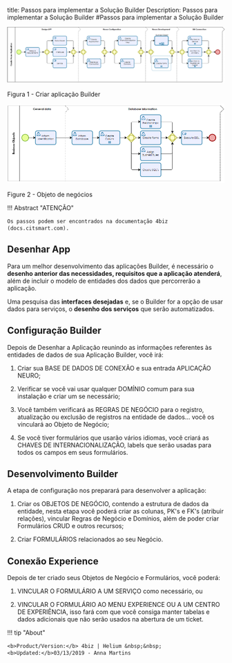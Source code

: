 title: Passos para implementar a Solução Builder
Description: Passos para implementar a Solução Builder
#Passos para implementar a Solução Builder


![create builder app](images/builder-1.png)

Figura 1 - Criar aplicação Builder


![business](images/builder-2.png)

Figure 2 - Objeto de negócios


!!! Abstract "ATENÇÃO"

    Os passos podem ser encontrados na documentação 4biz (docs.citsmart.com).

## Desenhar App


Para um melhor desenvolvimento das aplicações Builder, é necessário o **desenho anterior das necessidades, requisitos que a aplicação atenderá**, além de incluir o modelo de entidades dos dados que percorrerão a aplicação.

Uma pesquisa das **interfaces desejadas** e, se o Builder for a opção de usar dados para serviços, o **desenho dos serviços** que serão automatizados.

## Configuração Builder


Depois de Desenhar a Aplicação reunindo as informações referentes às entidades de dados de sua Aplicação Builder, você irá:

1.  Criar sua BASE DE DADOS DE CONEXÃO e sua entrada APLICAÇÃO NEURO;

2.  Verificar se você vai usar qualquer DOMÍNIO comum para sua instalação e criar um se necessário;

3.  Você também verificará as REGRAS DE NEGÓCIO para o registro, atualização ou exclusão de registros na entidade de dados... você os vinculará ao Objeto de Negócio;

4.  Se você tiver formulários que usarão vários idiomas, você criará as CHAVES DE INTERNACIONALIZAÇÃO, labels que serão usadas para todos os campos em seus formulários.

## Desenvolvimento Builder


A etapa de configuração nos preparará para desenvolver a aplicação:

1.  Criar os OBJETOS DE NEGÓCIO, contendo a estrutura de dados da entidade, nesta etapa você poderá criar as colunas, PK's e FK's (atribuir relações), vincular Regras de Negócio e Domínios, além de poder criar Formulários CRUD e outros recursos;

2.  Criar FORMULÁRIOS relacionados ao seu Negócio.

## Conexão Experience


Depois de ter criado seus Objetos de Negócio e Formulários, você poderá:

1.  VINCULAR O FORMULÁRIO A UM SERVIÇO como necessário, ou

2.  VINCULAR O FORMULÁRIO AO MENU EXPERIENCE OU A UM CENTRO DE EXPERIÊNCIA, isso fará com que você consiga manter tabelas e dados adicionais que não serão usados na abertura de um ticket.



!!! tip "About"

    <b>Product/Version:</b> 4biz | Helium &nbsp;&nbsp;
    <b>Updated:</b>03/13/2019 - Anna Martins  
